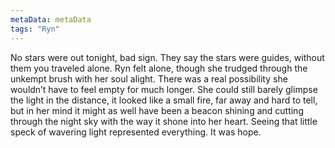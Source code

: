 ```yaml
---
metaData: metaData
tags: "Ryn"
---
```


No stars were out tonight, bad sign. They say the stars were guides, without them you traveled alone. Ryn felt alone, though she trudged through the unkempt brush with her soul alight. There was a real possibility she wouldn’t have to feel empty for much longer. She could still barely glimpse the light in the distance, it looked like a small fire, far away and hard to tell, but in her mind it might as well have been a beacon shining and cutting through the night sky with the way it shone into her heart. Seeing that little speck of wavering light represented everything. 
It was hope.